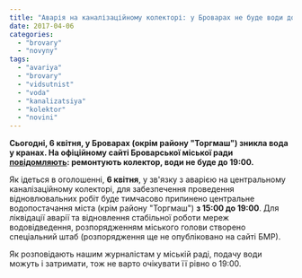 ```yaml
---
title: "Аварія на каналізаційному колекторі: у Броварах не буде води до вечора"
date: 2017-04-06
categories: 
  - "brovary"
  - "novyny"
tags: 
  - "avariya"
  - "brovary"
  - "vidsutnist"
  - "voda"
  - "kanalizatsiya"
  - "kolektor"
  - "novini"
---
```


**Сьогодні, 6 квітня, у Броварах (окрім району "Торгмаш") зникла вода у кранах. На офіційному сайті Броварської міської ради [повідомляють](http://brovary-rada.gov.ua/news/14991.html): ремонтують колектор, води не буде до 19:00.**

Як ідеться в оголошенні, **6 квітня**, у зв'язку з аварією на центральному каналізаційному колекторі, для забезпечення проведення відновлювальних робіт буде тимчасово припинено центральне водопостачання міста (крім району "Торгмаш") **з 15:00 до 19:00**. Для ліквідації аварії та відновлення стабільної роботи мереж водовідведення, розпорядженням міського голови створено спеціальний штаб (розпорядження ще не опубліковано на сайті БМР).

Як розповідають нашим журналістам у міській раді, подачу води можуть і затримати, тож не варто очікувати її рівно о 19:00.
